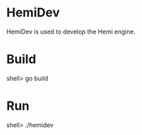 HemiDev
=======

  HemiDev is used to develop the Hemi engine.


Build
=====

  shell> go build


Run
===

  shell> ./hemidev
